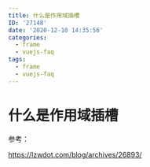 ```yaml
---
title: 什么是作用域插槽
ID: '27148'
date: '2020-12-10 14:35:56'
categories:
  - frame
  - vuejs-faq
tags:
  - frame
  - vuejs-faq
---
```


# 什么是作用域插槽

参考：

https://lzwdot.com/blog/archives/26893/
 
 
 
 
 
 
 
 
 
 
 
 
 
 
 
 
 
 
 
 
 
 
 
